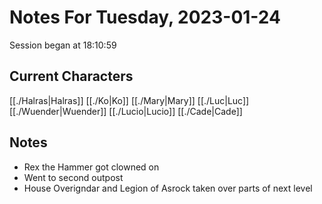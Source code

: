 # Notes For Tuesday, 2023-01-24
Session began at 18:10:59
## Current Characters
[[./Halras|Halras]]
[[./Ko|Ko]]
[[./Mary|Mary]]
[[./Luc|Luc]]
[[./Wuender|Wuender]]
[[./Lucio|Lucio]]
[[./Cade|Cade]]
## Notes
- Rex the Hammer got clowned on
- Went to second outpost
- House Overigndar and Legion of Asrock taken over parts of next level